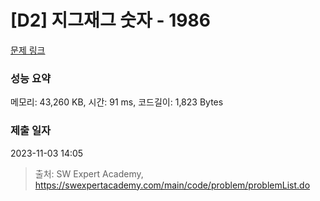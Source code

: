 # [D2] 지그재그 숫자 - 1986 

[문제 링크](https://swexpertacademy.com/main/code/problem/problemDetail.do?contestProbId=AV5PxmBqAe8DFAUq) 

### 성능 요약

메모리: 43,260 KB, 시간: 91 ms, 코드길이: 1,823 Bytes

### 제출 일자

2023-11-03 14:05



> 출처: SW Expert Academy, https://swexpertacademy.com/main/code/problem/problemList.do
